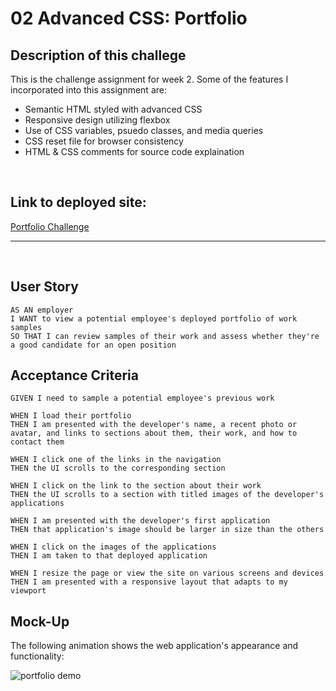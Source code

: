 # 02 Advanced CSS: Portfolio

## Description of this challege

This is the challenge assignment for week 2. Some of the features I incorporated into this assignment are:

 - Semantic HTML styled with advanced CSS
 - Responsive design utilizing flexbox 
 - Use of CSS variables, psuedo classes, and media queries
 - CSS reset file for browser consistency 
 - HTML & CSS comments for source code explaination 

<br>

## Link to deployed site:

[Portfolio Challenge](https://jsalazar99.github.io/2-professional-portfolio/)


- - -
<br>

## User Story

```
AS AN employer
I WANT to view a potential employee's deployed portfolio of work samples
SO THAT I can review samples of their work and assess whether they're a good candidate for an open position
```

## Acceptance Criteria

```
GIVEN I need to sample a potential employee's previous work

WHEN I load their portfolio
THEN I am presented with the developer's name, a recent photo or avatar, and links to sections about them, their work, and how to contact them

WHEN I click one of the links in the navigation
THEN the UI scrolls to the corresponding section

WHEN I click on the link to the section about their work
THEN the UI scrolls to a section with titled images of the developer's applications

WHEN I am presented with the developer's first application
THEN that application's image should be larger in size than the others

WHEN I click on the images of the applications
THEN I am taken to that deployed application

WHEN I resize the page or view the site on various screens and devices
THEN I am presented with a responsive layout that adapts to my viewport
```


## Mock-Up

The following animation shows the web application's appearance and functionality:

![portfolio demo](./Assets/02-advanced-css-homework-demo.gif)


